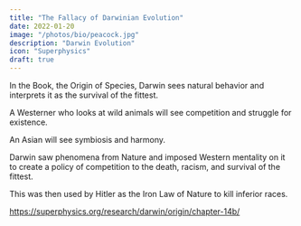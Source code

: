 ```yaml
---
title: "The Fallacy of Darwinian Evolution"
date: 2022-01-20
image: "/photos/bio/peacock.jpg"
description: "Darwin Evolution"
icon: "Superphysics"
draft: true
---
```




In the Book, the Origin of Species, Darwin sees natural behavior and interprets it as the survival of the fittest.



A Westerner who looks at wild animals will see competition and struggle for existence.

An Asian will see symbiosis and harmony. 

Darwin saw phenomena from Nature and imposed Western mentality on it to create a policy of competition to the death, racism, and survival of the fittest.

This was then used by Hitler as the Iron Law of Nature to kill inferior races.

https://superphysics.org/research/darwin/origin/chapter-14b/